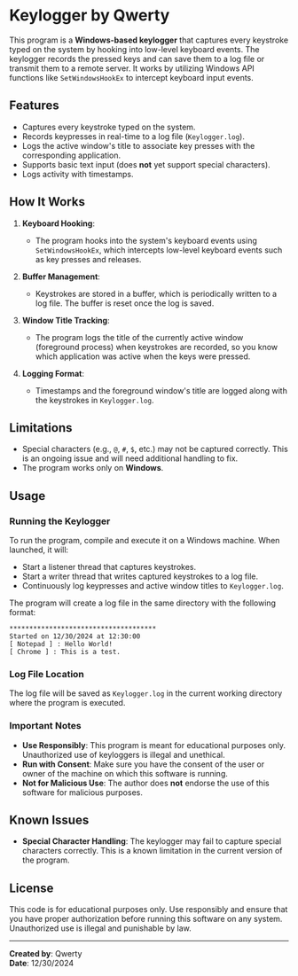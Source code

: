 # Keylogger by Qwerty

This program is a **Windows-based keylogger** that captures every keystroke typed on the system by hooking into low-level keyboard events. The keylogger records the pressed keys and can save them to a log file or transmit them to a remote server. It works by utilizing Windows API functions like `SetWindowsHookEx` to intercept keyboard input events.

## Features

- Captures every keystroke typed on the system.
- Records keypresses in real-time to a log file (`Keylogger.log`).
- Logs the active window's title to associate key presses with the corresponding application.
- Supports basic text input (does **not** yet support special characters).
- Logs activity with timestamps.

## How It Works

1. **Keyboard Hooking**: 
   - The program hooks into the system's keyboard events using `SetWindowsHookEx`, which intercepts low-level keyboard events such as key presses and releases.
   
2. **Buffer Management**: 
   - Keystrokes are stored in a buffer, which is periodically written to a log file. The buffer is reset once the log is saved.

3. **Window Title Tracking**: 
   - The program logs the title of the currently active window (foreground process) when keystrokes are recorded, so you know which application was active when the keys were pressed.

4. **Logging Format**:
   - Timestamps and the foreground window's title are logged along with the keystrokes in `Keylogger.log`.

## Limitations

- Special characters (e.g., `@`, `#`, `$`, etc.) may not be captured correctly. This is an ongoing issue and will need additional handling to fix.
- The program works only on **Windows**.

## Usage

### Running the Keylogger
To run the program, compile and execute it on a Windows machine. When launched, it will:

- Start a listener thread that captures keystrokes.
- Start a writer thread that writes captured keystrokes to a log file.
- Continuously log keypresses and active window titles to `Keylogger.log`.

The program will create a log file in the same directory with the following format:

```
*************************************
Started on 12/30/2024 at 12:30:00
[ Notepad ] : Hello World!
[ Chrome ] : This is a test.
```

### Log File Location
The log file will be saved as `Keylogger.log` in the current working directory where the program is executed.

### Important Notes
- **Use Responsibly**: This program is meant for educational purposes only. Unauthorized use of keyloggers is illegal and unethical.
- **Run with Consent**: Make sure you have the consent of the user or owner of the machine on which this software is running.
- **Not for Malicious Use**: The author does **not** endorse the use of this software for malicious purposes.

## Known Issues
- **Special Character Handling**: The keylogger may fail to capture special characters correctly. This is a known limitation in the current version of the program.
  
## License

This code is for educational purposes only. Use responsibly and ensure that you have proper authorization before running this software on any system. Unauthorized use is illegal and punishable by law.

---

**Created by**: Qwerty  
**Date**: 12/30/2024
